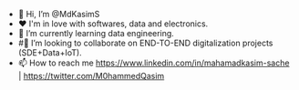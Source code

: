 - 👋 Hi, I’m @MdKasimS
- ❤️ I'm in love with softwares, data and electronics.
- 🌱 I’m currently learning data engineering.
- #👀 I’m looking to collaborate on END-TO-END digitalization projects (SDE+Data+IoT).
- 📫 How to reach me https://www.linkedin.com/in/mahamadkasim-sache | https://twitter.com/M0hammedQasim

<!---
MdKasimS/MdKasimS is a ✨ special ✨ repository because its `README.md` (this file) appears on your GitHub profile.
You can click the Preview link to take a look at your changes.
--->
